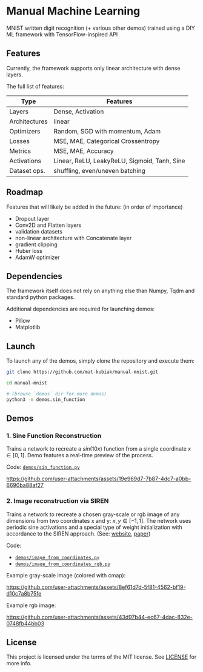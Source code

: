 # Manual Machine Learning

MNIST written digit recognition (+ various other demos) trained using a DIY ML framework with TensorFlow-inspired API

## Features

Currently, the framework supports only linear architecture with dense layers.

The full list of features:

| Type | Features |
| - | - |
| Layers | Dense, Activation |
| Architectures | linear |
| Optimizers | Random, SGD with momentum, Adam |
| Losses | MSE, MAE, Categorical Crossentropy |
| Metrics | MSE, MAE, Accuracy |
| Activations | Linear, ReLU, LeakyReLU, Sigmoid, Tanh, Sine |
| Dataset ops. | shuffling, even/uneven batching |

## Roadmap

Features that will likely be added in the future: (in order of importance)
* Dropout layer
* Conv2D and Flatten layers
* validation datasets
* non-linear architecture with Concatenate layer
* gradient clipping
* Huber loss
* AdamW optimizer

## Dependencies

The framework itself does not rely on anything else than Numpy, Tqdm and standard python packages.

Additional dependencies are required for launching demos:
* Pillow
* Matplotlib

## Launch

To launch any of the demos, simply clone the repository and execute them:

```sh
git clone https://github.com/mat-kubiak/manual-mnist.git

cd manual-mnist

# (browse `demos` dir for more demos)
python3 -m demos.sin_function
```

## Demos

### 1. Sine Function Reconstruction

Trains a network to recreate a $sin(10x)$ function from a single coordinate $x \in [0, 1]$. Demo features a real-time preview of the process.

Code: [`demos/sin_function.py`](demos/sin_function.py)

https://github.com/user-attachments/assets/19e969d7-7b87-4dc7-a0bb-6690ba88af27

### 2. Image reconstruction via SIREN

Trains a network to recreate a chosen gray-scale or rgb image of any dimensions from two coordinates x and y: $x,y \in [-1, 1]$. The network uses periodic sine activations and a special type of weight initialization with accordance to the SIREN approach. (See: [website](https://www.vincentsitzmann.com/siren/), [paper](https://arxiv.org/abs/2006.09661))

Code:
* [`demos/image_from_coordinates.py`](demos/image_from_coordinates.py)
* [`demos/image_from_coordinates_rgb.py`](demos/image_from_coordinates_rgb.py)

Example gray-scale image (colored with cmap): 

https://github.com/user-attachments/assets/8ef61d7d-5f81-4562-bf19-d10c7a8b75fe

Example rgb image:

https://github.com/user-attachments/assets/43d97b44-ec67-4dac-832e-0748fb44bb03

## License

This project is licensed under the terms of the MIT license. See [LICENSE](LICENSE) for more info.
